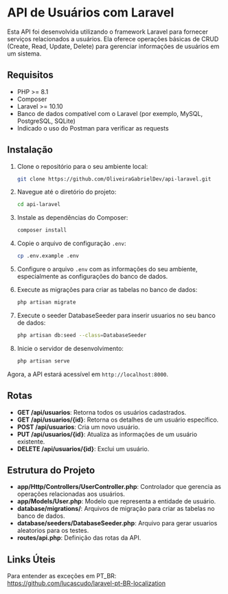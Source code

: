 # API de Usuários com Laravel

Esta API foi desenvolvida utilizando o framework Laravel para fornecer serviços relacionados a usuários. Ela oferece operações básicas de CRUD (Create, Read, Update, Delete) para gerenciar informações de usuários em um sistema.

## Requisitos

- PHP >= 8.1
- Composer 
- Laravel >= 10.10
- Banco de dados compatível com o Laravel (por exemplo, MySQL, PostgreSQL, SQLite)
- Indicado o uso do Postman para verificar as requests

## Instalação

1. Clone o repositório para o seu ambiente local:

    ```bash
    git clone https://github.com/OliveiraGabrielDev/api-laravel.git
    ```

2. Navegue até o diretório do projeto:

    ```bash
    cd api-laravel
    ```

3. Instale as dependências do Composer:

    ```bash
    composer install
    ```

4. Copie o arquivo de configuração `.env`:

    ```bash
    cp .env.example .env
    ```

5. Configure o arquivo `.env` com as informações do seu ambiente, especialmente as configurações do banco de dados.

6. Execute as migrações para criar as tabelas no banco de dados:

    ```bash
    php artisan migrate
    ```

7. Execute o seeder DatabaseSeeder para inserir usuarios no seu banco de dados:

    ```bash
    php artisan db:seed --class=DatabaseSeeder
    ```

8. Inicie o servidor de desenvolvimento:

    ```bash
    php artisan serve
    ```

Agora, a API estará acessível em `http://localhost:8000`.

## Rotas

- **GET /api/usuarios**: Retorna todos os usuários cadastrados.
- **GET /api/usuarios/{id}**: Retorna os detalhes de um usuário específico.
- **POST /api/usuarios**: Cria um novo usuário.
- **PUT /api/usuarios/{id}**: Atualiza as informações de um usuário existente.
- **DELETE /api/usuarios/{id}**: Exclui um usuário.

## Estrutura do Projeto

- **app/Http/Controllers/UserController.php**: Controlador que gerencia as operações relacionadas aos usuários.
- **app/Models/User.php**: Modelo que representa a entidade de usuário.
- **database/migrations/**: Arquivos de migração para criar as tabelas no banco de dados.
- **database/seeders/DatabaseSeeder.php**: Arquivo para gerar usuarios aleatorios para os testes.
- **routes/api.php**: Definição das rotas da API.

## Links Úteis

Para entender as exceções em PT_BR: https://github.com/lucascudo/laravel-pt-BR-localization